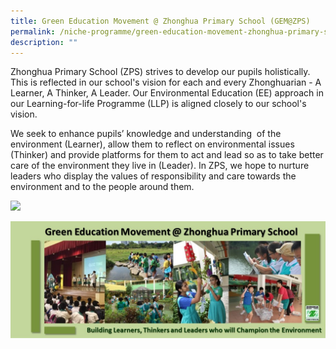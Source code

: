 ```yaml
---
title: Green Education Movement @ Zhonghua Primary School (GEM@ZPS)
permalink: /niche-programme/green-education-movement-zhonghua-primary-school-gems-zps/
description: ""
---
```

Zhonghua Primary School (ZPS) strives to develop our pupils holistically. This is reflected in our school's vision for each and every Zhonghuarian - A Learner, A Thinker, A Leader. Our Environmental Education (EE) approach in our Learning-for-life Programme (LLP) is aligned closely to our school's vision.

We seek to enhance pupils’ knowledge and understanding  of the environment (Learner), allow them to reflect on environmental issues (Thinker) and provide platforms for them to act and lead so as to take better care of the environment they live in (Leader). In ZPS, we hope to nurture leaders who display the values of responsibility and care towards the environment and to the people around them.

![](/images/LLP.png)

![Green Education Movement @ Zhonghua Primary School (GEM@ZPS)](/images/sis%20banner%20on%20ee%20llp%20(zhonghua%20pri%20sch)(3)%20(1).jpg)